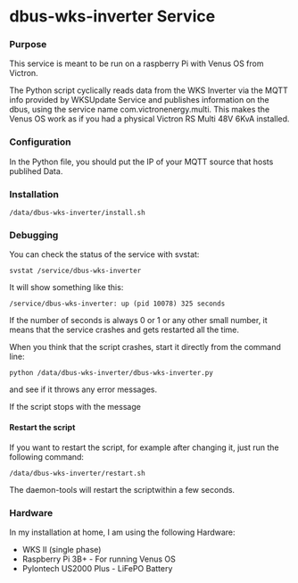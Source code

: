 # dbus-wks-inverter Service

### Purpose

This service is meant to be run on a raspberry Pi with Venus OS from Victron.

The Python script cyclically reads data from the WKS Inverter via the MQTT info provided by WKSUpdate Service and publishes information on the dbus, using the service name com.victronenergy.multi. This makes the Venus OS work as if you had a physical Victron RS Multi 48V 6KvA installed.

### Configuration

In the Python file, you should put the IP of your MQTT source that hosts publihed Data.

### Installation

`/data/dbus-wks-inverter/install.sh`

### Debugging

You can check the status of the service with svstat:

`svstat /service/dbus-wks-inverter`

It will show something like this:

`/service/dbus-wks-inverter: up (pid 10078) 325 seconds`

If the number of seconds is always 0 or 1 or any other small number, it means that the service crashes and gets restarted all the time.

When you think that the script crashes, start it directly from the command line:

`python /data/dbus-wks-inverter/dbus-wks-inverter.py`

and see if it throws any error messages.

If the script stops with the message


#### Restart the script

If you want to restart the script, for example after changing it, just run the following command:

`/data/dbus-wks-inverter/restart.sh`

The daemon-tools will restart the scriptwithin a few seconds.

### Hardware

In my installation at home, I am using the following Hardware:

- WKS II (single phase)
- Raspberry Pi 3B+ - For running Venus OS
- Pylontech US2000 Plus - LiFePO Battery


